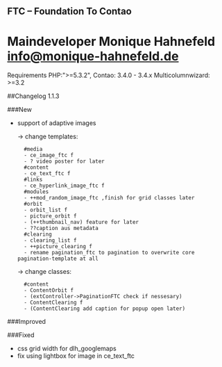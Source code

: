 ## FTC – Foundation To Contao  
# Maindeveloper Monique Hahnefeld <info@monique-hahnefeld.de>

Requirements
PHP:">=5.3.2",
Contao: 3.4.0 - 3.4.x
Multicolumnwizard: >=3.2

##Changelog 1.1.3

###New
- support of adaptive images

	-> change templates:  
	
		#media
		- ce_image_ftc f
		- ? video poster for later 
		#content
		- ce_text_ftc f
		#links
		- ce_hyperlink_image_ftc f
		#modules
		- ++mod_random_image_ftc ,finish for grid classes later
		#orbit
		- orbit_list f
		- picture_orbit f
		- (++thumbnail_nav) feature for later
		- ??caption aus metadata
		#clearing
		- clearing_list f
		- ++picture_clearing f
		- rename pagination_ftc to pagination to overwrite core pagination-template at all
		
	-> change classes:  
	
		#content
		- ContentOrbit f
		- (extController->PaginationFTC check if nessesary)
		- ContentClearing f 
		- (ContentClearing add caption for popup open later) 

###Improved

###Fixed
- css grid width for dlh_googlemaps
- fix using lightbox for image in ce_text_ftc 
